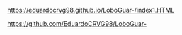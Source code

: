 https://eduardocrvg98.github.io/LoboGuar-/index1.HTML

https://github.com/EduardoCRVG98/LoboGuar-


